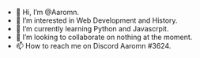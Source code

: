 - 👋 Hi, I’m @Aaromn.
- 👀 I’m interested in Web Development and History.
- 🌱 I’m currently learning Python and Javascrpit.
- 💞️ I’m looking to collaborate on nothing at the moment.
- 📫 How to reach me on Discord Aaromn #3624.

<!---
Aaromn/Aaromn is a ✨ special ✨ repository because its `README.md` (this file) appears on your GitHub profile.
You can click the Preview link to take a look at your changes.
--->
